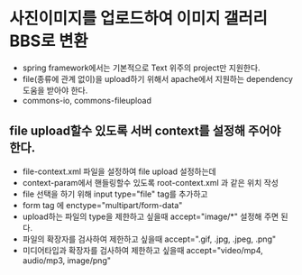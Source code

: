 # 사진이미지를 업로드하여 이미지 갤러리 BBS로 변환

* spring framework에서는 기본적으로 Text 위주의 project만 지원한다.
* file(종류에 관계 없이)을 upload하기 위해서 apache에서 지원하는 dependency 도움을 받아야 한다.
* commons-io, commons-fileupload

## file upload할수 있도록 서버 context를 설정해 주어야 한다.
* file-context.xml 파일을 설정하여 file upload 설정하는데
* context-param에서 핸들링할수 있도록 root-context.xml 과 같은 위치 작성
* file 선택을 하기 위해 input type="file" tag를 추가하고
* form tag 에 enctype="multipart/form-data"
* upload하는 파일의 type을 제한하고 싶을때 accept="image/*" 설정해 주면 된다.
* 파일의 확장자를 검사하여 제한하고 싶을때 accept=".gif, .jpg, .jpeg, .png"
* 미디어타입과 확장자를 검사하여 제한하고 싶을때 accept="video/mp4, audio/mp3, image/png"

